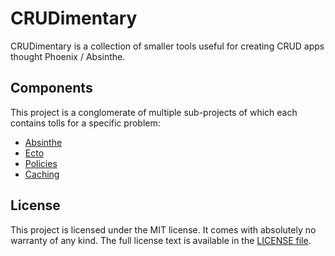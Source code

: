 # CRUDimentary

CRUDimentary is a collection of smaller tools useful for creating CRUD apps
thought Phoenix / Absinthe.

## Components

This project is a conglomerate of multiple sub-projects of which each contains
tolls for a specific problem:

* [Absinthe](https://github.com/CRUDimentary/crudimentary-absinthe)
* [Ecto](https://github.com/CRUDimentary/crudimentary-ecto)
* [Policies](https://github.com/CRUDimentary/crudimentary-policies)
* [Caching](https://github.com/CRUDimentary/crudimentary-caching)

## License

This project is licensed under the MIT license.
It comes with absolutely no warranty of any kind.
The full license text is available in the [LICENSE file](/LICENSE.txt).
